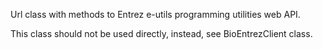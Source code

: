 Url class with methods to Entrez e-utils programming utilities web API.

This class should not be used directly, instead, see BioEntrezClient class.
